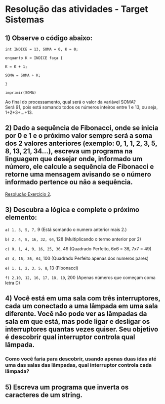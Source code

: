 # Resolução das atividades - Target Sistemas

## 1) Observe o código abaixo:
```
int INDICE = 13, SOMA = 0, K = 0;

enquanto K < INDICE faça {

K = K + 1;

SOMA = SOMA + K;

}

imprimir(SOMA)
```
Ao final do processamento, qual será o valor da variável SOMA?
<br>
Será 91, pois está somando todos os números inteiros entre 1 e 13, ou seja, 1+2+3+...+13.

## 2) Dado a sequência de Fibonacci, onde se inicia por 0 e 1 e o próximo valor sempre será a soma dos 2 valores anteriores (exemplo: 0, 1, 1, 2, 3, 5, 8, 13, 21, 34...), escreva um programa na linguagem que desejar onde, informado um número, ele calcule a sequência de Fibonacci e retorne uma mensagem avisando se o número informado pertence ou não a sequência.
 [Resolução Exercicio 2](https://pages.github.com/).

## 3) Descubra a lógica e complete o próximo elemento:

`a) 1, 3, 5, 7,` 9 (Está somando o numero anterior mais 2.)
<br>

`b) 2, 4, 8, 16, 32, 64`, 128 (Multiplicando o termo anterior por 2)

`c) 0, 1, 4, 9, 16, 25, 36`, 49 (Quadrado Perfeito, 6x6 = 36, 7x7 = 49)

`d) 4, 16, 36, 64`, 100 (Quadrado Perfeito apenas dos numeros pares)

`e) 1, 1, 2, 3, 5, 8`, 13 (Fibonacci)

`f) 2,10, 12, 16, 17, 18, 19`, 200 (Apenas números que começam coma  letra D)

## 4)  Você está em uma sala com três interruptores, cada um conectado a uma lâmpada em uma sala diferente. Você não pode ver as lâmpadas da sala em que está, mas pode ligar e desligar os interruptores quantas vezes quiser. Seu objetivo é descobrir qual interruptor controla qual lâmpada. 
### Como você faria para descobrir, usando apenas duas idas até uma das salas das lâmpadas, qual interruptor controla cada lâmpada?

## 5) Escreva um programa que inverta os caracteres de um string.

